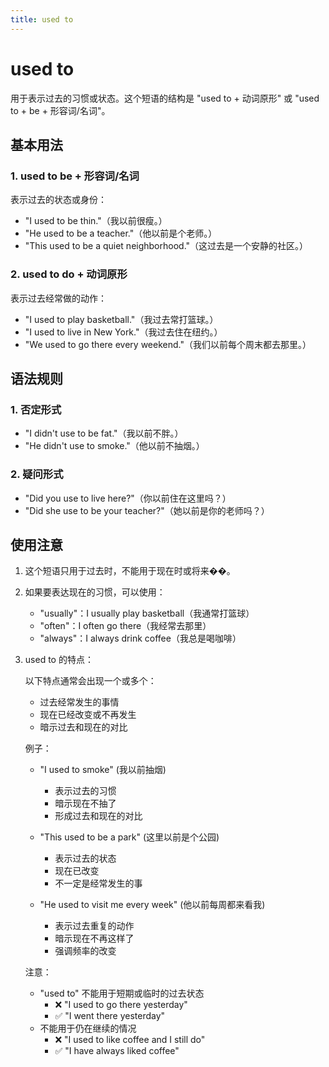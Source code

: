 ```yaml
---
title: used to
---
```


# used to

用于表示过去的习惯或状态。这个短语的结构是 "used to + 动词原形" 或 "used to + be + 形容词/名词"。

## 基本用法

### 1. used to be + 形容词/名词

表示过去的状态或身份：

- "I used to be thin."（我以前很瘦。）
- "He used to be a teacher."（他以前是个老师。）
- "This used to be a quiet neighborhood."（这过去是一个安静的社区。）

### 2. used to do + 动词原形

表示过去经常做的动作：

- "I used to play basketball."（我过去常打篮球。）
- "I used to live in New York."（我过去住在纽约。）
- "We used to go there every weekend."（我们以前每个周末都去那里。）

## 语法规则

### 1. 否定形式

- "I didn't use to be fat."（我以前不胖。）
- "He didn't use to smoke."（他以前不抽烟。）

### 2. 疑问形式

- "Did you use to live here?"（你以前住在这里吗？）
- "Did she use to be your teacher?"（她以前是你的老师吗？）

## 使用注意

1. 这个短语只用于过去时，不能用于现在时或将来��。

2. 如果要表达现在的习惯，可以使用：

   - "usually"：I usually play basketball（我通常打篮球）
   - "often"：I often go there（我经常去那里）
   - "always"：I always drink coffee（我总是喝咖啡）

3. used to 的特点：

   以下特点通常会出现一个或多个：

   - 过去经常发生的事情
   - 现在已经改变或不再发生
   - 暗示过去和现在的对比

   例子：

   - "I used to smoke" (我以前抽烟)
     - 表示过去的习惯
     - 暗示现在不抽了
     - 形成过去和现在的对比
   - "This used to be a park" (这里以前是个公园)

     - 表示过去的状态
     - 现在已改变
     - 不一定是经常发生的事

   - "He used to visit me every week" (他以前每周都来看我)
     - 表示过去重复的动作
     - 暗示现在不再这样了
     - 强调频率的改变

   注意：

   - "used to" 不能用于短期或临时的过去状态
     - ❌ "I used to go there yesterday"
     - ✅ "I went there yesterday"
   - 不能用于仍在继续的情况
     - ❌ "I used to like coffee and I still do"
     - ✅ "I have always liked coffee"
